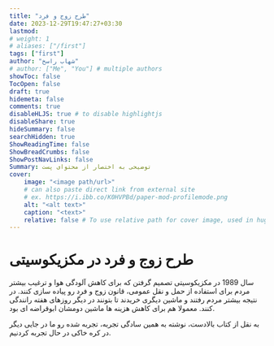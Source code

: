 ```yaml
---
title: "طرح زوج و فرد"
date: 2023-12-29T19:47:27+03:30
lastmod: 
# weight: 1
# aliases: ["/first"]
tags: ["first"]
author: "شهاب راسخ"
# author: ["Me", "You"] # multiple authors
showToc: false
TocOpen: false
draft: true
hidemeta: false
comments: true
disableHLJS: true # to disable highlightjs
disableShare: true
hideSummary: false
searchHidden: true
ShowReadingTime: false
ShowBreadCrumbs: false
ShowPostNavLinks: false
Summary: توضیحی به اختصار از محتوای پست
cover:
    image: "<image path/url>"
    # can also paste direct link from external site
    # ex. https://i.ibb.co/K0HVPBd/paper-mod-profilemode.png
    alt: "<alt text>"
    caption: "<text>"
    relative: false # To use relative path for cover image, used in hugo Page-bundles
---
```


# طرح زوج و فرد در مکزیکوسیتی

سال 1989 در مکزیکوسیتی تصمیم گرفتن که برای کاهش آلودگی هوا و ترغیب بیشتر مردم برای استفاده از حمل و نقل عمومی، قانون زوج و فرد رو پیاده سازی کنند.
در نتیجه بیشتر مردم رفتند و ماشین دیگری خریدند تا بتونند در دیگر روزهای هفته رانندگی کنند. معمولا هم برای کاهش هزینه ها ماشین دومشان ابوقراضه ای بود.

به نقل از کتاب بالادست، نوشته
به همین سادگی تجربه، تجربه شده رو ما در جایی دیگر در کره خاکی در حال تجربه کردنیم.
